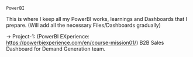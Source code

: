                                                                         PowerBI

This is where I keep all my PowerBI works, learnings and Dashboards that I prepare. (Will add all the necessary Files/Dashboards gradually)

-> Project-1: (PowerBI EXperience: https://powerbiexperience.com/en/course-mission01/)
   B2B Sales Dashboard for Demand Generation team.

